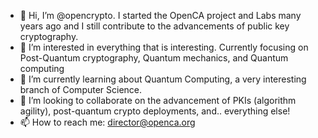 - 👋 Hi, I’m @opencrypto. I started the OpenCA project and Labs many years ago and I still contribute to the advancements of public key cryptography.
- 👀 I’m interested in everything that is interesting. Currently focusing on Post-Quantum cryptography, Quantum mechanics, and Quantum computing
- 🌱 I’m currently learning about Quantum Computing, a very interesting branch of Computer Science.
- 💞️ I’m looking to collaborate on the advancement of PKIs (algorithm agility), post-quantum crypto deployments, and.. everything else!
- 📫 How to reach me: director@openca.org

<!---
opencrypto/opencrypto is a ✨ special ✨ repository because its `README.md` (this file) appears on your GitHub profile.
You can click the Preview link to take a look at your changes.
--->

